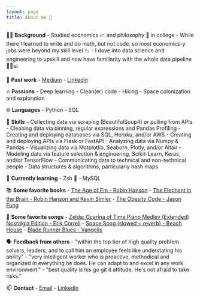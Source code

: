 ```yaml
---
layout: page
title: About me 👋
---
```


👨‍💻 **Background**
    - Studied economics 📈 and philosophy 📜 in college
    - While there I learned to write and do math, but not code, so most economics-y jobs were beyond my skill level 📉
    - I dove into data science and engineering to upskill and now have familiarity with the whole data pipeline 🧽🤖📊

📝 **Past work**
    - [Medium](https://ryan-koul.medium.com/)
    - [Linkedin](https://www.linkedin.com/in/ryankoul/)

🔥 **Passions**
    - Deep learning
    - Clean(er) code
    - Hiking
    - Space colonization and exploration

🌐 **Languages**
    - Python
    - SQL

🤹 **Skills**
    - Collecting data via scraping (BeautifulSoup4) or pulling from APIs
    - Cleaning data via binning, regular expressions and Pandas Profiling
    - Creating and deploying databases via SQL, Heroku, and/or AWS
    - Creating and deploying APIs via Flask or FastAPI
    - Analyzing data via Numpy & Pandas
    - Visualizing data via Matplotlib, Seaborn, Plotly, and/or Altair
    - Modeling data via feature selection & engineering, Scikit-Learn, Keras, and/or TensorFlow
    - Communicating data to technical and non-technical people
    - Data structures & algorithms, particularly hash maps

🌱 **Currently learning**
    - Zsh 🐚
    - MySQL

📚 **Some favorite books**
    - [The Age of Em - Robin Hanson](https://ageofem.com/)
    - [The Elephant in the Brain - Robin Hanson and Kevin Simler](http://elephantinthebrain.com/)
    - [The Obesity Code - Jason Fung](https://www.amazon.com/Obesity-Code-Unlocking-Secrets-Weight-ebook/dp/B01C6D0LCK)

🎵 **Some favorite songs**
    - [Zelda: Ocarina of Time Piano Medley (Extended) Nostalgia Edition - Erik Correll](https://www.youtube.com/watch?v=bUMS8Ut9ybA)
    - [Space Song (slowed + reverb) - Beach House](https://www.youtube.com/watch?v=QCIGciNcCbU)
    - [Blade Runner Blues - Vangelis](https://www.youtube.com/watch?v=ECYLHiXvrBQ)

🗣️ **Feedback from others**
    - "within the top tier of high quality problem solvers, leaders, and to call him an employee feels like understating his ability"
    - "very intelligent worker who is proactive, methodical and organized in everything he does. He can adapt to and excel in any work environment."
    - "best quality is his go git it attitude. He's not afraid to take risks."

📫 **Contact**
    - [Email](mailto:ryan.koul@gmail.com)
    - [LinkedIn](https://www.linkedin.com/in/ryankoul/)
